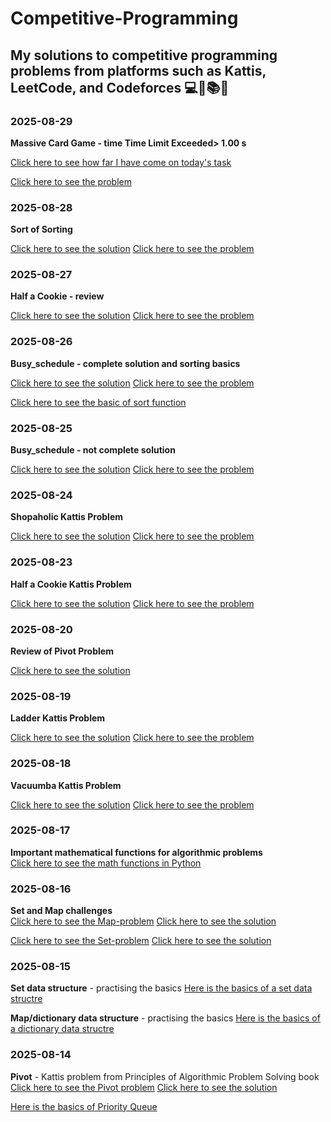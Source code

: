 # Competitive-Programming
My solutions to competitive programming problems from platforms such as Kattis, LeetCode, and Codeforces 💻🚀📚✅
-----------------------------------------------------------------------------


### 2025-08-29
**Massive Card Game - time Time Limit Exceeded> 1.00 s**

[Click here to see how far I have come on today's task](https://github.com/FaisalDev09/Competitve-programming/blob/main/massive_card_game.py)

[Click here to see the problem](https://open.kattis.com/problems/massivecardgame)



### 2025-08-28
**Sort of Sorting**

[Click here to see the solution](https://github.com/FaisalDev09/Competitve-programming/blob/main/sort_of_sorting.py)
[Click here to see the problem](https://open.kattis.com/problems/sortofsorting)


### 2025-08-27
**Half a Cookie - review**

[Click here to see the solution](https://github.com/FaisalDev09/Competitve-programming/blob/main/review_half_a_cookie.py)
[Click here to see the problem](https://open.kattis.com/problems/halfacookie)


### 2025-08-26
**Busy_schedule - complete solution and sorting basics**

[Click here to see the solution](https://github.com/FaisalDev09/Competitve-programming/blob/main/busy_schedule.py)
[Click here to see the problem](https://open.kattis.com/problems/busyschedule)

[Click here to see the basic of sort function](https://github.com/FaisalDev09/Competitve-programming/blob/main/sorting_prac.py)





### 2025-08-25
**Busy_schedule - not complete solution**

[Click here to see the solution](https://github.com/FaisalDev09/Competitve-programming/blob/main/busy_schedule.py)
[Click here to see the problem](https://open.kattis.com/problems/busyschedule)




### 2025-08-24
**Shopaholic Kattis Problem**

[Click here to see the solution](https://github.com/FaisalDev09/Competitve-programming/blob/main/shopaholic.py)
[Click here to see the problem](https://open.kattis.com/problems/shopaholic)


### 2025-08-23
**Half a Cookie Kattis Problem**

[Click here to see the solution](https://github.com/FaisalDev09/Competitve-programming/blob/main/Half_a_cookie.py)
[Click here to see the problem](https://open.kattis.com/problems/halfacookie)


### 2025-08-20
**Review of Pivot Problem**

[Click here to see the solution](https://github.com/FaisalDev09/Competitve-programming/blob/main/review_pivot.py)


### 2025-08-19
**Ladder Kattis Problem**

[Click here to see the solution](https://github.com/FaisalDev09/Competitve-programming/blob/main/ladder.py)
[Click here to see the problem](https://open.kattis.com/problems/ladder)


### 2025-08-18
**Vacuumba Kattis Problem**

[Click here to see the solution](https://github.com/FaisalDev09/Competitve-programming/blob/main/vacuumba.py)
[Click here to see the problem](https://open.kattis.com/problems/vacuumba)

### 2025-08-17
**Important mathematical functions for algorithmic problems**  
[Click here to see the math functions in Python](https://github.com/FaisalDev09/Competitve-programming/blob/main/math_functions.py)


### 2025-08-16
**Set and Map challenges**  
[Click here to see the Map-problem](https://open.kattis.com/problems/babelfish)
[Click here to see the solution](https://github.com/FaisalDev09/Competitve-programming/blob/main/babelfish.py)

[Click here to see the Set-problem](https://open.kattis.com/problems/securedoors)
[Click here to see the solution](https://github.com/FaisalDev09/Competitve-programming/blob/main/secure_doors.py)

### 2025-08-15
**Set data structure** - practising the basics 
[Here is the basics of a set data structre](https://github.com/FaisalDev09/Competitve-programming/blob/main/set.pract.py)

**Map/dictionary data structure** - practising the basics
[Here is the basics of a dictionary data structre](https://github.com/FaisalDev09/Competitve-programming/blob/main/map.prac.py)

### 2025-08-14
**Pivot** - Kattis problem from Principles of Algorithmic Problem Solving book
[Click here to see the Pivot problem](https://open.kattis.com/problems/pivot)
[Click here to see the solution](https://github.com/FaisalDev09/Competitve-programming/blob/main/privot.py)  

[Here is the basics of Priority Queue](https://github.com/FaisalDev09/Competitve-programming/blob/main/priority_queue.py)






